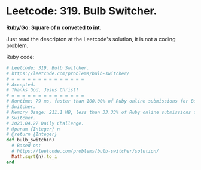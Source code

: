 # Leetcode: 319. Bulb Switcher.

**Ruby/Go: Square of n conveted to int.**

Just read the descripton at the Leetcode's solution, it is not a coding problem.

Ruby code:
```Ruby
# Leetcode: 319. Bulb Switcher.
# https://leetcode.com/problems/bulb-switcher/
# = = = = = = = = = = = = = =
# Accepted.
# Thanks God, Jesus Christ!
# = = = = = = = = = = = = = =
# Runtime: 79 ms, faster than 100.00% of Ruby online submissions for Bulb
# Switcher.
# Memory Usage: 211.1 MB, less than 33.33% of Ruby online submissions for Bulb
# Switcher.
# 2023.04.27 Daily Challenge.
# @param {Integer} n
# @return {Integer}
def bulb_switch(n)
  # Based on:
  # https://leetcode.com/problems/bulb-switcher/solution/
  Math.sqrt(n).to_i
end
```
